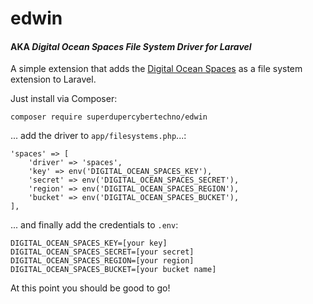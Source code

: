 # edwin
#### AKA _Digital Ocean Spaces File System Driver for Laravel_
A simple extension that adds the [Digital Ocean Spaces](https://www.digitalocean.com/products/spaces/) as a file system extension to Laravel.

Just install via Composer:

```
composer require superdupercybertechno/edwin
```

... add the driver to `app/filesystems.php`...:

```
'spaces' => [
    'driver' => 'spaces',
    'key' => env('DIGITAL_OCEAN_SPACES_KEY'),
    'secret' => env('DIGITAL_OCEAN_SPACES_SECRET'),
    'region' => env('DIGITAL_OCEAN_SPACES_REGION'),
    'bucket' => env('DIGITAL_OCEAN_SPACES_BUCKET'),
],
```

... and finally add the credentials to `.env`:

```
DIGITAL_OCEAN_SPACES_KEY=[your key]
DIGITAL_OCEAN_SPACES_SECRET=[your secret]
DIGITAL_OCEAN_SPACES_REGION=[your region]
DIGITAL_OCEAN_SPACES_BUCKET=[your bucket name]
```

At this point you should be good to go!
